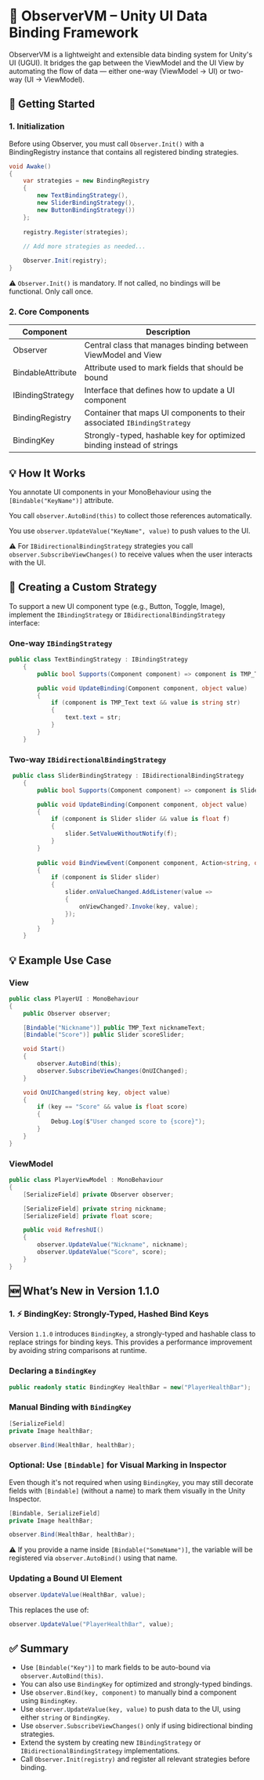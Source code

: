 # 📘 ObserverVM – Unity UI Data Binding Framework
ObserverVM is a lightweight and extensible data binding system for Unity's UI (UGUI). It bridges the gap between the ViewModel and the UI View by automating the flow of data — either one-way (ViewModel → UI) or two-way (UI → ViewModel).

## 🚀 Getting Started

### 1. Initialization

Before using Observer, you must call `Observer.Init()` with a BindingRegistry instance that contains all registered binding strategies.

```csharp
void Awake()
{
    var strategies = new BindingRegistry
    {
        new TextBindingStrategy(), 
        new SliderBindingStrategy(),
        new ButtonBindingStrategy())
    };
    
    registry.Register(strategies);
    
    // Add more strategies as needed...

    Observer.Init(registry);
}
```
⚠️ `Observer.Init()` is mandatory. If not called, no bindings will be functional. Only call once.

### 2. Core Components

| Component         | Description                                                              |
|-------------------|--------------------------------------------------------------------------|
| Observer          | Central class that manages binding between ViewModel and View            |
| BindableAttribute | Attribute used to mark fields that should be bound                       |
| IBindingStrategy  | Interface that defines how to update a UI component                      |
| BindingRegistry   | Container that maps UI components to their associated `IBindingStrategy` |
| BindingKey        | Strongly-typed, hashable key for optimized binding instead of strings    |


## 💡 How It Works

You annotate UI components in your MonoBehaviour using the `[Bindable("KeyName")]` attribute.

You call `observer.AutoBind(this)` to collect those references automatically.

You use `observer.UpdateValue("KeyName", value)` to push values to the UI.

⚠️ For `IBidirectionalBindingStrategy` strategies you call `observer.SubscribeViewChanges()` to receive values when the user interacts with the UI.

## 🧱 Creating a Custom Strategy

To support a new UI component type (e.g., Button, Toggle, Image), implement the `IBindingStrategy` or `IBidirectionalBindingStrategy` interface:

### One-way `IBindingStrategy`

```csharp
public class TextBindingStrategy : IBindingStrategy
    {
        public bool Supports(Component component) => component is TMP_Text;

        public void UpdateBinding(Component component, object value)
        {
            if (component is TMP_Text text && value is string str)
            {
                text.text = str;
            }
        }
    }
```

### Two-way `IBidirectionalBindingStrategy`

```csharp
 public class SliderBindingStrategy : IBidirectionalBindingStrategy
    {
        public bool Supports(Component component) => component is Slider;

        public void UpdateBinding(Component component, object value)
        {
            if (component is Slider slider && value is float f)
            {
                slider.SetValueWithoutNotify(f);
            }
        }
        
        public void BindViewEvent(Component component, Action<string, object> onViewChanged, string key)
        {
            if (component is Slider slider)
            {
                slider.onValueChanged.AddListener(value =>
                {
                    onViewChanged?.Invoke(key, value);
                });
            }
        }
    }
```

## 💡 Example Use Case

### View

```csharp
public class PlayerUI : MonoBehaviour
{
    public Observer observer;

    [Bindable("Nickname")] public TMP_Text nicknameText;
    [Bindable("Score")] public Slider scoreSlider;

    void Start()
    {
        observer.AutoBind(this);
        observer.SubscribeViewChanges(OnUIChanged);
    }

    void OnUIChanged(string key, object value)
    {
        if (key == "Score" && value is float score)
        {
            Debug.Log($"User changed score to {score}");
        }
    }
}
```

### ViewModel

```csharp
public class PlayerViewModel : MonoBehaviour
{
    [SerializeField] private Observer observer;

    [SerializeField] private string nickname;
    [SerializeField] private float score;

    public void RefreshUI()
    {
        observer.UpdateValue("Nickname", nickname);
        observer.UpdateValue("Score", score);
    }
}
```
## 🆕 What’s New in Version 1.1.0

### 1. ⚡ BindingKey: Strongly-Typed, Hashed Bind Keys

Version `1.1.0` introduces `BindingKey`, a strongly-typed and hashable class to replace strings for binding keys. This provides a performance improvement by avoiding string comparisons at runtime.

### Declaring a `BindingKey`

```csharp
public readonly static BindingKey HealthBar = new("PlayerHealthBar");
```

### Manual Binding with `BindingKey`

```csharp
[SerializeField]
private Image healthBar;

observer.Bind(HealthBar, healthBar);
```

### Optional: Use `[Bindable]` for Visual Marking in Inspector

Even though it's not required when using `BindingKey`, you may still decorate fields with `[Bindable]` (without a name) to mark them visually in the Unity Inspector.

```csharp
[Bindable, SerializeField]
private Image healthBar;

observer.Bind(HealthBar, healthBar);
```

️️️️⚠️ If you provide a name inside `[Bindable("SomeName")]`, the variable will be registered via `observer.AutoBind()` using that name.

### Updating a Bound UI Element

```csharp
observer.UpdateValue(HealthBar, value);
```

This replaces the use of:

```csharp
observer.UpdateValue("PlayerHealthBar", value);
```

## ✅ Summary

- Use `[Bindable("Key")]` to mark fields to be auto-bound via `observer.AutoBind(this)`.
- You can also use `BindingKey` for optimized and strongly-typed bindings.
- Use `observer.Bind(key, component)` to manually bind a component using `BindingKey`.
- Use `observer.UpdateValue(key, value)` to push data to the UI, using either `string` or `BindingKey`.
- Use `observer.SubscribeViewChanges()` only if using bidirectional binding strategies.
- Extend the system by creating new `IBindingStrategy` or `IBidirectionalBindingStrategy` implementations.
- Call `Observer.Init(registry)` and register all relevant strategies before binding.